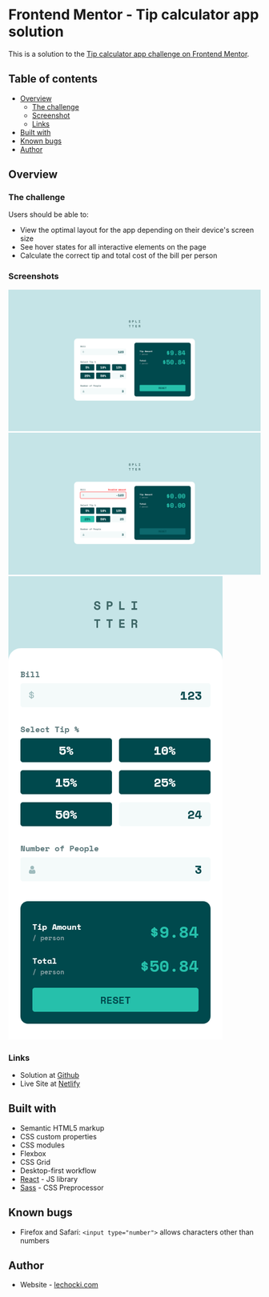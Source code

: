 # Frontend Mentor - Tip calculator app solution

This is a solution to the [Tip calculator app challenge on Frontend Mentor](https://www.frontendmentor.io/challenges/tip-calculator-app-ugJNGbJUX).

## Table of contents

- [Overview](#overview)
  - [The challenge](#the-challenge)
  - [Screenshot](#screenshot)
  - [Links](#links)
- [Built with](#built-with)
- [Known bugs](#known-bugs)
- [Author](#author)

## Overview

### The challenge

Users should be able to:

- View the optimal layout for the app depending on their device's screen size
- See hover states for all interactive elements on the page
- Calculate the correct tip and total cost of the bill per person

### Screenshots

![Desktop](./screenshots/tip-calculator-desktop.png)
![Desktop with invalid field and highlighted button](./screenshots/tip-calculator-desktop-2.png)
![Mobile](./screenshots/tip-calculator-mobile.png)


### Links

- Solution at [Github](https://github.com/zxasc/tip-calculator-app)
- Live Site at [Netlify](https://melodious-alfajores-080ba9.netlify.app/)

## Built with

- Semantic HTML5 markup
- CSS custom properties
- CSS modules
- Flexbox
- CSS Grid
- Desktop-first workflow
- [React](https://reactjs.org/) - JS library
- [Sass](https://sass-lang.com/) - CSS Preprocessor

## Known bugs

- Firefox and Safari: `<input type="number">` allows characters other than numbers

## Author

- Website - [lechocki.com](https://lechocki.com)